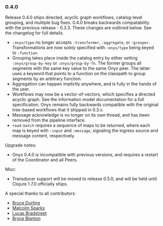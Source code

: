 ### 0.4.0

Release 0.4.0 ships directed, acyclic graph workflows, catalog-level grouping, and multiple bug fixes. 0.4.0 breaks backwards compatability with the previous release - 0.3.3. These changes are outlined below. See the changelog for full details.

- `:onyx/type` no longer accepts `:transformer`, `:aggregate`, or `:grouper`. Transformations are now *solely* specified with `:onyx/type` being keyed to `:function`.
- Grouping takes place inside the catalog entry by either setting `:onyx/group-by-key` or `:onyx/group-by-fn`. The former groups all segments with the same key value to the same Onyx peer. The latter uses a keyword that points to a function on the classpath to group segments by an arbitrary function.
- Aggregation can happen implictly anywhere, and is fully in the hands of the user.
- Workflows may now be a vector-of-vectors, which specifies a directed acyclic graph. See the information model documentation for a full specification. Onyx remains fully backwards compatible with the original tree-based workflows that it shipped in 0.3.x.
- Message acknowledge is no longer on its own thread, and has been removed from the pipeline interface.
- `read-batch` requires a sequence of maps to be returned, where each map is keyed with `:input` and `:message`, signaling the ingress source and message content, respectively.

Upgrade notes:

- Onyx 0.4.0 is incompatible with previous versions, and requires a restart of the Coordinator and all Peers.

Misc:

- Transducer support will be moved to release 0.5.0, and will be held until Clojure 1.7.0 officially ships.

A special thanks to all contributors:

- [Bruce Durling](https://github.com/otfrom)
- [Malcolm Sparks](https://github.com/malcolmsparks)
- [Lucas Bradstreet](https://github.com/lbradstreet)
- [Bryce Blanton](https://github.com/bblanton)

